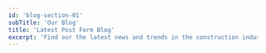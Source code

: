 ```yaml
---
id: 'blog-section-01'
subTitle: 'Our Blog'
title: 'Latest Post Form Blog'
excerpt: 'Find our the latest news and trends in the construction industry with the Builtview blog'
---
```


